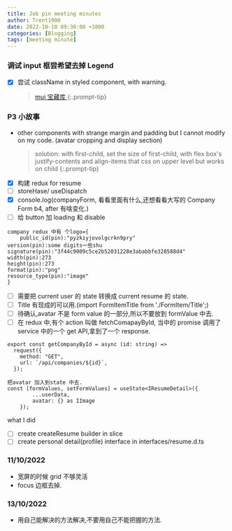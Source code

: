 ```yaml
---
title: Job pin meeting minutes
author: Trent1900
date: 2022-10-10 09:30:00 +1000
categories: [Blogging]
tags: [meeting minute]
---
```


### 调试 input 框尝希望去掉 Legend

- [x] 尝试 className in styled component, with warning.

  > [mui 宝藏库 ](https://v4.mui.com/components/text-fields/#components)<!-- prettier-ignore -->
{:.prompt-tip}

### P3 小故事

- other components with strange margin and padding but I cannot modify on my code. (avatar cropping and display section)

  > solution: with first-child, set the size of first-child, with flex box's justify-contents and align-items that css on upper level but works on child<!-- prettier-ignore -->
{:.prompt-tip}

- [x] 构建 redux for resume
- [ ] storeHase/ useDispatch
- [x] console.log(companyForm, 看看里面有什么,还想看看大写的 Company Form b4, after 有啥变化.)
- [ ] 给 button 加 loading 和 disable

```
company redux 中有 个logo={
    public_id(pin):"pyzkiyjovolgcrkn9pry"
version(pin):some digits一些shu
signature(pin):"3f44c9009c5ce2b52031228e3ababbfe328588d4"
width(pin):273
height(pin):273
format(pin):"png"
resource_type(pin):"image"
}

```

- [ ] 需要把 current user 的 state 转换成 current resume 的 state.
- [ ] Title 有现成的可以用.(import FormItemTitle from './FormItem/Title';)
- [ ] 待确认,avatar 不是 form value 的一部分,所以不要放到 formValue 中去.
- [ ] 在 redux 中,有个 action 叫做 fetchComapayById, 当中的 promise 调用了 service 中的一个 get API,拿到了一个 response.

```tsx
export const getCompanyById = async (id: string) =>
  request({
    method: "GET",
    url: `/api/companies/${id}`,
  });
```

```tsx
把avatar 加入到state 中去.
const [formValues, setFormValues] = useState<IResumeDetail>({
		...userData,
		avatar: {} as IImage
	});
```

what I did

- [ ] create createResume builder in slice
- [ ] create personal detail(profile) interface in interfaces/resume.d.ts

### 11/10/2022

- 宽屏的时候 grid 不够灵活
- focus 边框去掉.

### 13/10/2022

- 用自己能解决的方法解决,不要用自己不能把握的方法.
